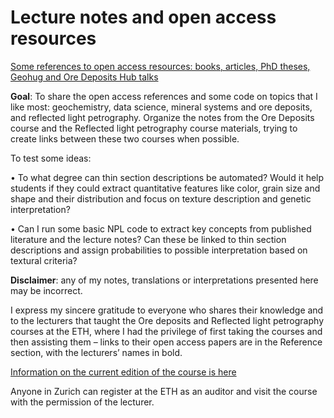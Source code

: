 # Lecture notes and open access resources

[Some references to open access resources: books, articles, PhD theses, Geohug and Ore Deposits Hub talks](https://github.com/DinaKlim/OD_RL_notes/tree/main/References)

**Goal**: To share the open access references and some code on topics that I like most: geochemistry, data science, mineral systems and ore deposits, and reflected light petrography. Organize the notes from the Ore Deposits course and the Reflected light petrography course materials, trying to create links between these two courses when possible. 

To test some ideas:

•	To what degree can thin section descriptions be automated? Would it help students if they could extract quantitative features like color, grain size and shape and their distribution and focus on texture description and genetic interpretation? 

•	Can I run some basic NPL code to extract key concepts from published literature and the lecture notes? Can these be linked to thin section descriptions and assign probabilities to possible interpretation based on textural criteria? 

**Disclaimer**: any of my notes, translations or interpretations presented here may be incorrect. 

I express my sincere gratitude to everyone who shares their knowledge and to the lecturers that taught the Ore deposits and Reflected light petrography courses at the ETH, where I had the privilege of first taking the courses and then assisting them – links to their open access papers are in the Reference section, with the lecturers’ names in bold. 

[Information on the current edition of the course is here](https://www.vvz.ethz.ch/Vorlesungsverzeichnis/lerneinheit.view?semkez=2023W&ansicht=ALLE&lerneinheitId=172259&lang=en)

Anyone in Zurich can register at the ETH as an auditor and visit the course with the permission of the lecturer. 
